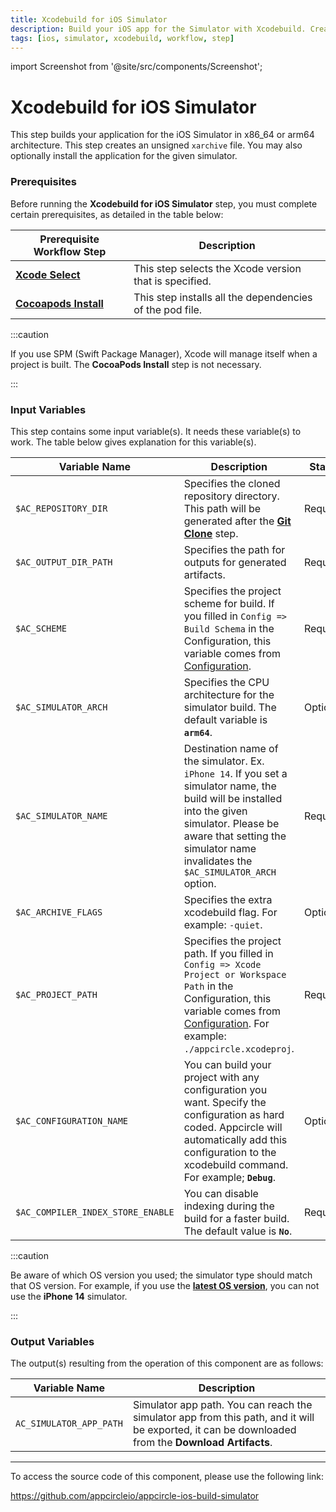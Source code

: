 ```yaml
---
title: Xcodebuild for iOS Simulator
description: Build your iOS app for the Simulator with Xcodebuild. Creates an unsigned xarchive file. 
tags: [ios, simulator, xcodebuild, workflow, step]
---
```


import Screenshot from '@site/src/components/Screenshot';

# Xcodebuild for iOS Simulator

This step builds your application for the iOS Simulator in x86_64 or arm64 architecture. This step creates an unsigned `xarchive` file. You may also optionally install the application for the given simulator.

### Prerequisites

Before running the **Xcodebuild for iOS Simulator** step, you must complete certain prerequisites, as detailed in the table below:

| Prerequisite Workflow Step                      | Description                                     |
|-------------------------------------------------|-------------------------------------------------|
| [**Xcode Select**](/workflows/ios-specific-workflow-steps/xcode-select)     | This step selects the Xcode version that is specified. |
| [**Cocoapods Install**](/workflows/ios-specific-workflow-steps/cocoapods-install)   | This step installs all the dependencies of the pod file. |

<Screenshot url='https://cdn.appcircle.io/docs/assets/BE2586-sim_order.png' />

:::caution

If you use SPM (Swift Package Manager), Xcode will manage itself when a project is built. The **CocoaPods Install** step is not necessary.

:::

### Input Variables

This step contains some input variable(s). It needs these variable(s) to work. The table below gives explanation for this variable(s).

<Screenshot url='https://cdn.appcircle.io/docs/assets/BE2586-simInput.png' />


| Variable Name                 | Description                                    | Status |
|-------------------------------|------------------------------------------------|--------|
| `$AC_REPOSITORY_DIR`         | Specifies the cloned repository directory. This path will be generated after the [**Git Clone**](/workflows/common-workflow-steps/git-clone) step. | Required |
| `$AC_OUTPUT_DIR_PATH`        | Specifies the path for outputs for generated artifacts. | Required |
| `$AC_SCHEME`                 | Specifies the project scheme for build. If you filled in `Config => Build Schema` in the Configuration, this variable comes from [Configuration](/build/platform-build-guides/building-ios-applications#build-configuration). | Required |
| `$AC_SIMULATOR_ARCH`          | Specifies the CPU architecture for the simulator build. The default variable is **`arm64`**. | Optional |
| `$AC_SIMULATOR_NAME`         | Destination name of the simulator. Ex. `iPhone 14`. If you set a simulator name, the build will be installed into the given simulator. Please be aware that setting the simulator name invalidates the `$AC_SIMULATOR_ARCH` option. | Required |
| `$AC_ARCHIVE_FLAGS`             | Specifies the extra xcodebuild flag. For example: `-quiet`. | Optional |
| `$AC_PROJECT_PATH`               | Specifies the project path. If you filled in `Config => Xcode Project or Workspace Path` in the Configuration, this variable comes from [Configuration](/build/platform-build-guides/building-ios-applications#build-configuration). For example: `./appcircle.xcodeproj`. | Required |
| `$AC_CONFIGURATION_NAME`             | You can build your project with any configuration you want. Specify the configuration as hard coded. Appcircle will automatically add this configuration to the xcodebuild command. For example; **`Debug`**. | Optional |
| `$AC_COMPILER_INDEX_STORE_ENABLE` | You can disable indexing during the build for a faster build. The default value is **`No`**. | Required |

:::caution

Be aware of which OS version you used; the simulator type should match that OS version. For example, if you use the [**latest OS version**](https://developer.apple.com/documentation/ios-ipados-release-notes), you can not use the **iPhone 14** simulator.

:::
 
### Output Variables

The output(s) resulting from the operation of this component are as follows:

| Variable Name                 | Description                                    |
|-------------------------------|------------------------------------------------|
| `AC_SIMULATOR_APP_PATH`      | Simulator app path. You can reach the simulator app from this path, and it will be exported, it can be downloaded from the **Download Artifacts**. |

---

To access the source code of this component, please use the following link:

https://github.com/appcircleio/appcircle-ios-build-simulator